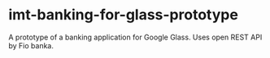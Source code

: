 imt-banking-for-glass-prototype
===============================

A prototype of a banking application for Google Glass. Uses open REST API by Fio banka.
